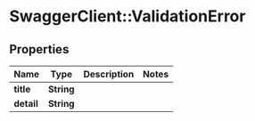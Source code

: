 # SwaggerClient::ValidationError

## Properties
Name | Type | Description | Notes
------------ | ------------- | ------------- | -------------
**title** | **String** |  | 
**detail** | **String** |  | 


